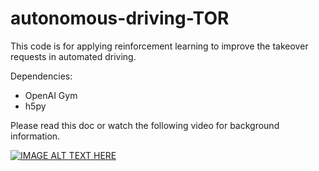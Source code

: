 # autonomous-driving-TOR

This code is for applying reinforcement learning to improve the takeover requests in automated driving.

Dependencies:
- OpenAI Gym 
- h5py 

Please read this doc or watch the following video for background information.

[![IMAGE ALT TEXT HERE](https://img.youtube.com/vi/wOR_Y-YX9oQ/0.jpg)](https://www.youtube.com/watch?v=wOR_Y-YX9oQ)
